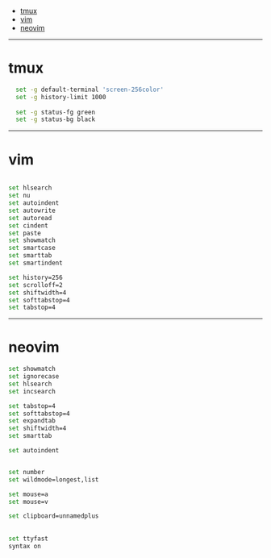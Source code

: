 * [tmux](#tmux)
* [vim](#vim)
* [neovim](#neovim)

------------------

# tmux
```bash
  set -g default-terminal 'screen-256color'
  set -g history-limit 1000
  
  set -g status-fg green
  set -g status-bg black
```
-------------------

# vim
```bash

set hlsearch
set nu 
set autoindent
set autowrite
set autoread
set cindent 
set paste 
set showmatch
set smartcase
set smarttab
set smartindent

set history=256
set scrolloff=2
set shiftwidth=4
set softtabstop=4
set tabstop=4

```
------

# neovim
```bash
set showmatch               
set ignorecase              
set hlsearch                
set incsearch

set tabstop=4               
set softtabstop=4           
set expandtab               
set shiftwidth=4            
set smarttab

set autoindent              


set number                  
set wildmode=longest,list   

set mouse=a                 
set mouse=v                 

set clipboard=unnamedplus   
 
  
set ttyfast                 
syntax on    
```
